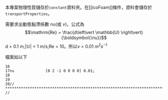 本專案物理性質儲存於`constant`資料夾。在[[icoFoam]]條件，資料會儲存於`transportProperties`。

需要求出動態黏滯係數 nu(或 $\nu$)，公式為
$$\mathrm{Re} = \frac{d\left\vert \mathbb{U} \right\vert}{\boldsymbol{\nu}}$$
d = 0.1 m;$\left\vert \mathbb{U} \right\vert$ = 1 m/s;$\mathrm{Re}$ = 10。所以$\nu$ = 0.01 $m^2s^{-1}$

檔案如以下
```
16  
17nu              [0 2 -1 0 0 0 0] 0.01;  
18  
19  
20// ************************************************************************* //
```